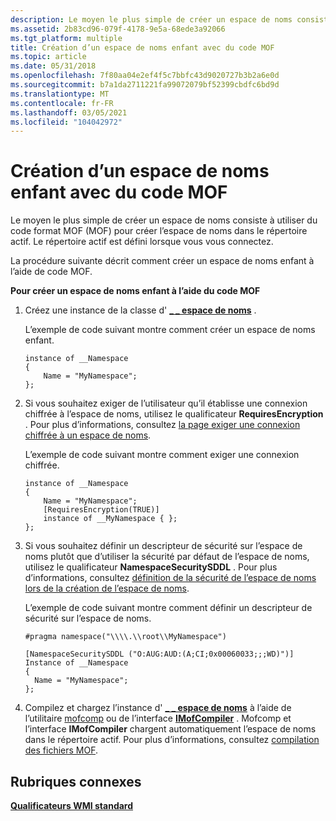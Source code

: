 ```yaml
---
description: Le moyen le plus simple de créer un espace de noms consiste à utiliser du code format MOF (MOF) pour créer l’espace de noms dans le répertoire actif. Le répertoire actif est défini lorsque vous vous connectez.
ms.assetid: 2b83cd96-079f-4178-9e5a-68ede3a92066
ms.tgt_platform: multiple
title: Création d’un espace de noms enfant avec du code MOF
ms.topic: article
ms.date: 05/31/2018
ms.openlocfilehash: 7f80aa04e2ef4f5c7bbfc43d9020727b3b2a6e0d
ms.sourcegitcommit: b7a1da2711221fa99072079bf52399cbdfc6bd9d
ms.translationtype: MT
ms.contentlocale: fr-FR
ms.lasthandoff: 03/05/2021
ms.locfileid: "104042972"
---
```

# <a name="creating-a-child-namespace-with-mof-code"></a>Création d’un espace de noms enfant avec du code MOF

Le moyen le plus simple de créer un espace de noms consiste à utiliser du code format MOF (MOF) pour créer l’espace de noms dans le répertoire actif. Le répertoire actif est défini lorsque vous vous connectez.

La procédure suivante décrit comment créer un espace de noms enfant à l’aide de code MOF.

**Pour créer un espace de noms enfant à l’aide du code MOF**

1.  Créez une instance de la classe d' [**\_ \_ espace de noms**](--namespace.md) .

    L’exemple de code suivant montre comment créer un espace de noms enfant.

    ``` syntax
    instance of __Namespace 
    {
        Name = "MyNamespace";
    };
    ```

2.  Si vous souhaitez exiger de l’utilisateur qu’il établisse une connexion chiffrée à l’espace de noms, utilisez le qualificateur **RequiresEncryption** . Pour plus d’informations, consultez [la page exiger une connexion chiffrée à un espace de noms](requiring-an-encrypted-connection-to-a-namespace.md).

    L’exemple de code suivant montre comment exiger une connexion chiffrée.

    ``` syntax
    instance of __Namespace 
    {
        Name = "MyNamespace";
        [RequiresEncryption(TRUE)] 
        instance of __MyNamespace { };
    };
    ```

3.  Si vous souhaitez définir un descripteur de sécurité sur l’espace de noms plutôt que d’utiliser la sécurité par défaut de l’espace de noms, utilisez le qualificateur **NamespaceSecuritySDDL** . Pour plus d’informations, consultez [définition de la sécurité de l’espace de noms lors de la création de l’espace de noms](setting-namespace-security-when-the-namespace-is-created.md).

    L’exemple de code suivant montre comment définir un descripteur de sécurité sur l’espace de noms.

    ``` syntax
    #pragma namespace("\\\\.\\root\\MyNamespace")

    [NamespaceSecuritySDDL ("O:AUG:AUD:(A;CI;0x00060033;;;WD)")]
    Instance of __Namespace
    {
      Name = "MyNamespace";
    };
    ```

4.  Compilez et chargez l’instance d' [**\_ \_ espace de noms**](--namespace.md) à l’aide de l’utilitaire [mofcomp](mofcomp.md) ou de l’interface [**IMofCompiler**](/windows/desktop/api/Wbemcli/nn-wbemcli-imofcompiler) . Mofcomp et l’interface **IMofCompiler** chargent automatiquement l’espace de noms dans le répertoire actif. Pour plus d’informations, consultez [compilation des fichiers MOF](compiling-mof-files.md).

## <a name="related-topics"></a>Rubriques connexes

<dl> <dt>

[**Qualificateurs WMI standard**](standard-wmi-qualifiers.md)
</dt> </dl>

 

 



